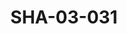 ---
pid: SHA-03-031
title: SHA-03-031
language: ar
original_label: 
rights: شرحبيل احمد
location_of_original: شرحبيل احمد
photographer_or_studio: 
scanned_from: photograph 8.8 by 12.1
_date: August, 1991
location: امدرمان
description: حفلة شرحبيل احمد علي يعقوب كباشي ادم خليل البوشي كامل حسين عادل كوكاب
additional_notes: 
permission_display: 'yes'
on_server: 'no'
on_website: 'no'
permalink: /photopages/ar/SHA-03-031.html
layout: photo-page
---